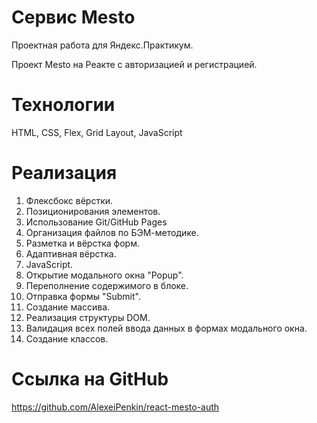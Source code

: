 # Сервис Mesto
Проектная работа для Яндекс.Практикум. 

Проект Mesto на Реакте с авторизацией и регистрацией.

# Технологии
HTML, 
CSS, 
Flex, 
Grid Layout, 
JavaScript

# Реализация
1.	Флексбокс вёрстки.
2.	Позиционирования элементов.
3.	Использование Git/GitHub Pages
4.	Организация файлов по БЭМ-методике.
5.	Разметка и вёрстка форм.
6.	Адаптивная вёрстка.
7.	JavaScript.
8.	Открытие модального окна "Popup".
9.	Переполнение содержимого в блоке.
10.	Отправка формы "Submit".
11.	Создание массива.
12.	Реализация структуры DOM.
13.	Валидация всех полей ввода данных в формах модального окна.
14.	Создание классов.

# Ссылка на GitHub
https://github.com/AlexeiPenkin/react-mesto-auth
